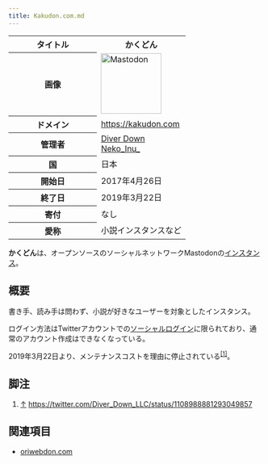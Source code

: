 ```yaml
---
title: Kakudon.com.md
---
```

<div>

<table>
<colgroup>
<col style="width: 50%" />
<col style="width: 50%" />
</colgroup>
<tbody>
<tr class="header">
<th>タイトル</th>
<th><strong>かくどん</strong></th>
</tr>

<tr class="odd">
<th>画像</th>
<td><a href="/%E3%83%95%E3%82%A1%E3%82%A4%E3%83%AB:Mastodon_logo.png" title="Mastodon"><img src="/images/thumb/0/00/Mastodon_logo.png/120px-Mastodon_logo.png" srcset="/images/thumb/0/00/Mastodon_logo.png/180px-Mastodon_logo.png 1.5x, /images/0/00/Mastodon_logo.png 2x" width="120" height="120" alt="Mastodon" /></a></td>
</tr>
<tr class="even">
<th scope="row">ドメイン</th>
<td><a href="https://kakudon.com" rel="nofollow">https://kakudon.com</a></td>
</tr>
<tr class="odd">
<th scope="row">管理者</th>
<td><a href="https://diverdown.co.jp/" rel="nofollow">Diver Down</a><br />
<a href="https://kakudon.com/@Neko_Inu_" rel="nofollow">Neko_Inu_</a></td>
</tr>
<tr class="even">
<th scope="row">国</th>
<td>日本</td>
</tr>
<tr class="odd">
<th scope="row">開始日</th>
<td>2017年4月26日</td>
</tr>
<tr class="even">
<th scope="row">終了日</th>
<td>2019年3月22日</td>
</tr>
<tr class="odd">
<th scope="row">寄付</th>
<td>なし</td>
</tr>
<tr class="even">
<th scope="row">愛称</th>
<td>小説インスタンスなど</td>
</tr>
</tbody>
</table>

**かくどん**は、オープンソースのソーシャルネットワークMastodonの[インスタンス](/%E3%82%A4%E3%83%B3%E3%82%B9%E3%82%BF%E3%83%B3%E3%82%B9 "インスタンス")。

## 概要

書き手、読み手は問わず、小説が好きなユーザーを対象としたインスタンス。

ログイン方法はTwitterアカウントでの[ソーシャルログイン](/%E9%80%A3%E6%90%BA%E3%83%AD%E3%82%B0%E3%82%A4%E3%83%B3 "連携ログイン")に限られており、通常のアカウント作成はできなくなっている。

2019年3月22日より、メンテナンスコストを理由に停止されている<sup>[\[1\]](#cite_note-1)</sup>。

## 脚注

<div>

1.  [↑](#cite_ref-1) <a href="https://twitter.com/Diver_Down_LLC/status/1108988881293049857" rel="nofollow">https://twitter.com/Diver_Down_LLC/status/1108988881293049857</a>

</div>

## 関連項目

-   [oriwebdon.com](/Oriwebdon.com "Oriwebdon.com")

</div>

